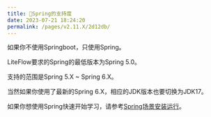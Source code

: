```yaml
---
title: 🌱Spring的支持度
date: 2023-07-21 18:24:20
permalink: /pages/v2.11.X/2d12db/
---
```


如果你不使用Springboot，只使用Spring。

LiteFlow要求的Spring的最低版本为Spring 5.0。

支持的范围是Spring 5.X ~ Spring 6.X。

当然如果你使用了最新的Spring 6.X，相应的JDK版本也要切换为JDK17。

如果你想使用Spring快速开始学习，请参考[Spring场景安装运行](/pages/v2.11.X/0a4573/)。